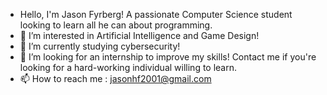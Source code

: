- Hello, I'm Jason Fyrberg! A passionate Computer Science student looking to learn all he can about programming.
- 👀 I’m interested in Artificial Intelligence and Game Design!
- 🌱 I’m currently studying cybersecurity! 
- 💞️ I’m looking for an internship to improve my skills! Contact me if you're looking for a hard-working individual willing to learn. 
- 📫 How to reach me : jasonhf2001@gmail.com

<!---
JasonFyrberg/JasonFyrberg is a ✨ special ✨ repository because its `README.md` (this file) appears on your GitHub profile.
You can click the Preview link to take a look at your changes.
--->
